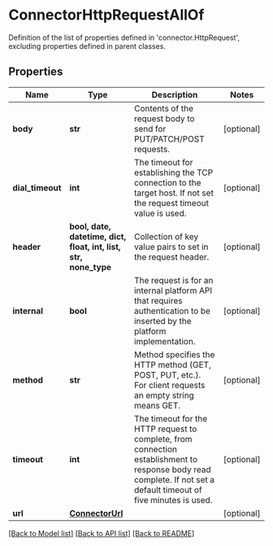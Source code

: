 # ConnectorHttpRequestAllOf

Definition of the list of properties defined in 'connector.HttpRequest', excluding properties defined in parent classes.
## Properties
Name | Type | Description | Notes
------------ | ------------- | ------------- | -------------
**body** | **str** | Contents of the request body to send for PUT/PATCH/POST requests. | [optional] 
**dial_timeout** | **int** | The timeout for establishing the TCP connection to the target host. If not set the request timeout value is used. | [optional] 
**header** | **bool, date, datetime, dict, float, int, list, str, none_type** | Collection of key value pairs to set in the request header. | [optional] 
**internal** | **bool** | The request is for an internal platform API that requires authentication to be inserted by the platform implementation. | [optional] 
**method** | **str** | Method specifies the HTTP method (GET, POST, PUT, etc.). For client requests an empty string means GET. | [optional] 
**timeout** | **int** | The timeout for the HTTP request to complete, from connection establishment to response body read complete. If not set a default timeout of five minutes is used. | [optional] 
**url** | [**ConnectorUrl**](ConnectorUrl.md) |  | [optional] 

[[Back to Model list]](../README.md#documentation-for-models) [[Back to API list]](../README.md#documentation-for-api-endpoints) [[Back to README]](../README.md)


